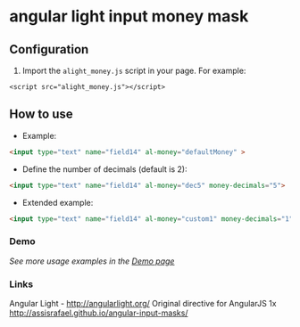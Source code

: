 # angular light input money mask 


## Configuration


1. Import the ```alight_money.js``` script in your page. For example:

```
<script src="alight_money.js"></script>
```


## How to use

 - Example:

```html
<input type="text" name="field14" al-money="defaultMoney" >
```

- Define the number of decimals (default is 2):

```html
<input type="text" name="field14" al-money="dec5" money-decimals="5">
```

- Extended example:

```html
<input type="text" name="field14" al-money="custom1" money-decimals="1" money-decimal-delimiter="/" money-thousands-delimiter=" " money-currency="&:">
```

### Demo ###

_See more usage examples in the [Demo page](http://rour.github.io/angular-input-masks/)_

### Links ###

Angular Light - http://angularlight.org/
Original directive for AngularJS 1x http://assisrafael.github.io/angular-input-masks/